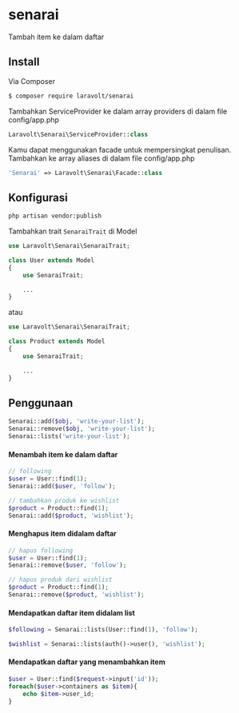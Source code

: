 # senarai

Tambah item ke dalam daftar

## Install

Via Composer

``` bash
$ composer require laravolt/senarai
```

Tambahkan ServiceProvider ke dalam array providers di dalam file config/app.php

``` php
Laravolt\Senarai\ServiceProvider::class
```

Kamu dapat menggunakan facade untuk mempersingkat penulisan. Tambahkan ke array aliases di dalam file config/app.php

``` php
'Senarai' => Laravolt\Senarai\Facade::class
```

## Konfigurasi

``` bash
php artisan vendor:publish
```

Tambahkan trait `SenaraiTrait` di Model

``` php
use Laravolt\Senarai\SenaraiTrait;

class User extends Model
{
    use SenaraiTrait;

    ...
}
```

atau

``` php
use Laravolt\Senarai\SenaraiTrait;

class Product extends Model
{
    use SenaraiTrait;

    ...
}
```

## Penggunaan

``` php
Senarai::add($obj, 'write-your-list');
Senarai::remove($obj, 'write-your-list');
Senarai::lists('write-your-list');
```

#### Menambah item ke dalam daftar

``` php
// following
$user = User::find(1);
Senarai::add($user, 'follow');

// tambahkan produk ke wishlist
$product = Product::find(1);
Senarai::add($product, 'wishlist');
```

#### Menghapus item didalam daftar

``` php
// hapus following
$user = User::find(1);
Senarai::remove($user, 'follow');

// hapus produk dari wishlist
$product = Product::find(1);
Senarai::remove($product, 'wishlist');
```

#### Mendapatkan daftar item didalam list

``` php
$following = Senarai::lists(User::find(1), 'follow');

$wishlist = Senarai::lists(auth()->user(), 'wishlist');
```

#### Mendapatkan daftar yang menambahkan item

``` php
$user = User::find($request->input('id'));
foreach($user->containers as $item){
    echo $item->user_id;
}
```
